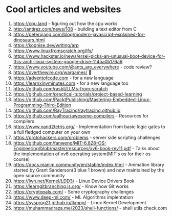 # Cool articles and websites
1. https://cpu.land - figuring out how the cpu works
2. http://antirez.com/news/108 - building a text editor from C
3. https://peterxjang.com/blog/modern-javascript-explained-for-dinosaurs.html
4. https://kognise.dev/writing/arp
5. https://www.linuxfromscratch.org/lfs/
6. https://www.hackster.io/news/ersei-picks-an-unusual-boot-device-for-this-arch-linux-system-google-drive-1145a0b176a6
7. https://www.youtube.com/@ants_are_everywhere - code review?
8. https://overthewire.org/wargames/  🤯
9. https://adventofcode.com - for a new language
10. https://learnxinyminutes.com - for a new language too
11. https://github.com/rasbt/LLMs-from-scratch
12. https://github.com/practical-tutorials/project-based-learning 
13. https://github.com/PacktPublishing/Mastering-Embedded-Linux-Programming-Third-Edition
14. https://github.com/RayTracing/raytracing.github.io 
15. https://github.com/aalhour/awesome-compilers - Resources for compilers
16. https://www.nand2tetris.org/ - Implementation from basic logic gates to a full fledged computer on your own
17. https://protohackers.com/problems - server side scripting challenges 
18. https://github.com/fanweng/MIT-6.828-OS-Engineering/blob/master/resources/xv6-book-rev11.pdf - Talks about the implementation of xv6 operating system(MIT's os for their os course)
19. https://docs.manim.community/en/stable/index.html - Animation library started by Grant Sanderson(3 blue 1 brown) and now maintained by the open source community
20. https://lwn.net/Kernel/LDD3/ - Linux Device Drivers Book
21. https://learngitbranching.js.org/ - Know how Git works
22. https://cryptopals.com/ - Some cryptography challenges
23. https://www.deep-ml.com/ - ML Algorithms implentation
24. https://sysprog21.github.io/lkmpg/ - Linux Kernel Development
25. https://muhammadraza.me/2023/shell-functions/ - shell utils
check.com